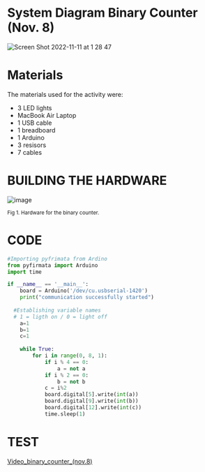 # System Diagram Binary Counter (Nov. 8)

![Screen Shot 2022-11-11 at 1 28 47](https://user-images.githubusercontent.com/111761417/201152092-4c8e53ac-fe91-420e-a81f-4f9dc6ba4a59.png)

# Materials

The materials used for the activity were:
- 3 LED lights
- MacBook Air Laptop
- 1 USB cable
- 1 breadboard
- 1 Arduino
- 3 resisors
- 7 cables 

# BUILDING THE HARDWARE 

![image](https://user-images.githubusercontent.com/111761417/201153192-b2dddf98-c706-4c41-9833-6200f271aa3d.png)

<sub> Fig 1. Hardware for the binary counter. 
  
# CODE
  
```.py
#Importing pyfrimata from Ardino
from pyfirmata import Arduino
import time

if __name__ == '__main__':
    board = Arduino('/dev/cu.usbserial-1420')
    print("communication successfully started")
    
  #Establishing variable names 
  # 1 = ligth on / 0 = light off
    a=1
    b=1
    c=1
    
    while True:
        for i in range(0, 8, 1):    
            if i % 4 == 0:
                a = not a
            if i % 2 == 0:
                b = not b
            c = i%2
            board.digital[5].write(int(a))
            board.digital[9].write(int(b))
            board.digital[12].write(int(c))
            time.sleep(1)
```

# TEST

[Video_binary_counter_(nov.8)
](https://github.com/Madaniarias/unit2_repo/blob/main/Lessons/VIDEO%20binary%20counter%20nov.8.mp4)  
  
